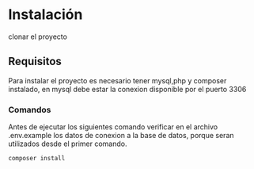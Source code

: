 # Instalación

clonar el proyecto

## Requisitos

Para instalar el proyecto es necesario tener mysql,php y composer instalado,
en mysql debe estar la conexion disponible por el puerto 3306

### Comandos

Antes de ejecutar los siguientes comando verificar en el archivo .env.example los datos de conexion a la base de datos, porque seran utilizados desde el primer comando.

  

```bash
composer install
```
